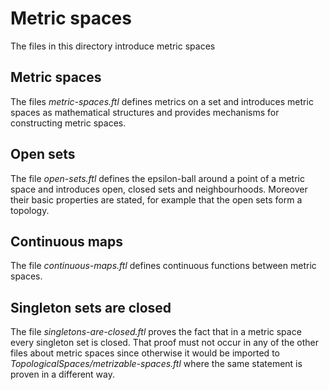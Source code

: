 # Metric spaces

The files in this directory introduce metric spaces


## Metric spaces

The files _metric-spaces.ftl_ defines metrics on a set and introduces metric
spaces as mathematical structures and provides mechanisms for constructing
metric spaces.


## Open sets

The file _open-sets.ftl_ defines the epsilon-ball around a point of a metric
space and introduces open, closed sets and neighbourhoods. Moreover their basic
properties are stated, for example that the open sets form a topology.


## Continuous maps

The file _continuous-maps.ftl_ defines continuous functions between metric
spaces.


## Singleton sets are closed

The file _singletons-are-closed.ftl_ proves the fact that in a metric space
every singleton set is closed. That proof must not occur in any of the other
files about metric spaces since otherwise it would be imported to
_TopologicalSpaces/metrizable-spaces.ftl_ where the same statement is proven in
a different way.

